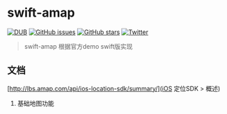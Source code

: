 # swift-amap

[![DUB](https://img.shields.io/badge/Swift-3.1-orange.svg)]()
[![GitHub issues](https://img.shields.io/github/issues/googlb/swift-amap.svg)](https://github.com/googlb/swift-amap/issues)
[![GitHub stars](https://img.shields.io/github/stars/googlb/swift-amap.svg)](https://github.com/googlb/swift-amap/stargazers)
[![Twitter](https://img.shields.io/twitter/url/https/github.com/googlb/swift-amap.svg?style=social)](https://twitter.com/intent/tweet?text=Wow:&url=%5Bobject%20Object%5D)


> swift-amap 根据官方demo swift版实现

## 文档
[http://lbs.amap.com/api/ios-location-sdk/summary/](iOS 定位SDK > 概述)
1. 基础地图功能
